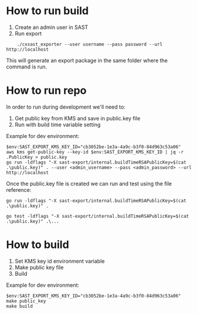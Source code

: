 # How to run build

1. Create an admin user in SAST
2. Run export
```
    ./cxsast_exporter --user username --pass password --url http://localhost
```

This will generate an export package in the same folder where the command is run.

# How to run repo

In order to run during development we'll need to:
1. Get public key from KMS and save in public.key file
2. Run with build time variable setting

Example for dev environment:
```
$env:SAST_EXPORT_KMS_KEY_ID="cb3052be-1e3a-4a9c-b3f0-84d963c53a06"
aws kms get-public-key --key-id $env:SAST_EXPORT_KMS_KEY_ID | jq -r .PublicKey > public.key
go run -ldflags "-X sast-export/internal.buildTimeRSAPublicKey=$(cat .\public.key)" . --user <admin_username> --pass <admin_password> --url http://localhost
```

Once the public.key file is created we can run and test using the file reference:
```
go run -ldflags "-X sast-export/internal.buildTimeRSAPublicKey=$(cat .\public.key)" .
```

```
go test -ldflags "-X sast-export/internal.buildTimeRSAPublicKey=$(cat .\public.key)" .\...
```

# How to build

1. Set KMS key id environment variable
2. Make public key file
3. Build

Example for dev environment:
```
$env:SAST_EXPORT_KMS_KEY_ID="cb3052be-1e3a-4a9c-b3f0-84d963c53a06"
make public_key
make build
```
